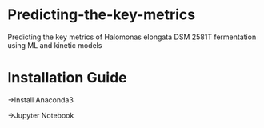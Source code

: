 # Predicting-the-key-metrics
Predicting the key metrics of Halomonas elongata DSM 2581T fermentation using ML and kinetic models

# Installation Guide
->Install Anaconda3

->Jupyter Notebook
